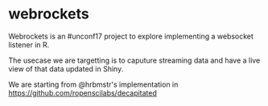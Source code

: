# webrockets
Webrockets is an #unconf17 project to explore implementing a websocket listener in R.

The usecase we are targetting is to caputure streaming data and have a live view of that data updated in Shiny. 

We are starting from @hrbmstr's implementation in https://github.com/ropenscilabs/decapitated
